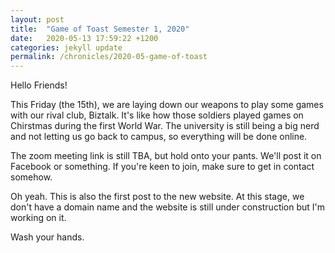 ```yaml
---
layout: post
title:  "Game of Toast Semester 1, 2020"
date:   2020-05-13 17:59:22 +1200
categories: jekyll update
permalink: /chronicles/2020-05-game-of-toast
---
```


Hello Friends!

This Friday (the 15th), we are laying down our weapons to play some games with our rival club, Biztalk. It's like how those soldiers played games on Chirstmas during the first World War. The university is still being a big nerd and not letting us go back to campus, so everything will be done online.

The zoom meeting link is still TBA, but hold onto your pants. We'll post it on Facebook or something. If you're keen to join, make sure to get in contact somehow.

Oh yeah. This is also the first post to the new website. At this stage, we don't have a domain name and the website is still under construction but I'm working on it.

Wash your hands.